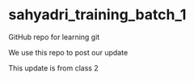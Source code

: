 # sahyadri_training_batch_1
GitHub repo for learning git

We use this repo to post our update

This update is from class 2
